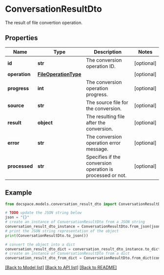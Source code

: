 # ConversationResultDto

The result of file convertion operation.

## Properties

Name | Type | Description | Notes
------------ | ------------- | ------------- | -------------
**id** | **str** | The conversion operation ID. | [optional] 
**operation** | [**FileOperationType**](FileOperationType.md) |  | [optional] 
**progress** | **int** | The conversion operation progress. | [optional] 
**source** | **str** | The source file for the conversion. | [optional] 
**result** | **object** | The resulting file after the conversion. | [optional] 
**error** | **str** | The conversion operation error message. | [optional] 
**processed** | **str** | Specifies if the conversion operation is processed or not. | [optional] 

## Example

```python
from docspace.models.conversation_result_dto import ConversationResultDto

# TODO update the JSON string below
json = "{}"
# create an instance of ConversationResultDto from a JSON string
conversation_result_dto_instance = ConversationResultDto.from_json(json)
# print the JSON string representation of the object
print(ConversationResultDto.to_json())

# convert the object into a dict
conversation_result_dto_dict = conversation_result_dto_instance.to_dict()
# create an instance of ConversationResultDto from a dict
conversation_result_dto_from_dict = ConversationResultDto.from_dict(conversation_result_dto_dict)
```
[[Back to Model list]](../README.md#documentation-for-models) [[Back to API list]](../README.md#documentation-for-api-endpoints) [[Back to README]](../README.md)


